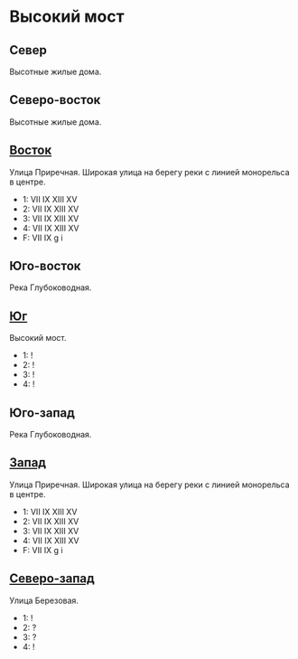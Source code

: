 # Высокий мост

## Север

Высотные жилые дома.

## Северо-восток

Высотные жилые дома.

## [Восток](./550115.md)

Улица Приречная.
Широкая улица на берегу реки с линией монорельса в центре.

* 1:    VII IX  XIII    XV
* 2:    VII IX  XIII    XV
* 3:    VII IX  XIII    XV
* 4:    VII IX  XIII    XV
* F:    VII IX
        g   i

## Юго-восток

Река Глубоководная.

## [Юг](./540120.md)

Высокий мост.

* 1:    !
* 2:    !
* 3:    !
* 4:    !

## Юго-запад

Река Глубоководная.

## [Запад](./535110.md)

Улица Приречная.
Широкая улица на берегу реки с линией монорельса в центре.

* 1:    VII IX  XIII    XV
* 2:    VII IX  XIII    XV
* 3:    VII IX  XIII    XV
* 4:    VII IX  XIII    XV
* F:    VII IX
        g   i

## [Северо-запад](./540105.md)

Улица Березовая.

* 1:    !
* 2:    ?
* 3:    ?
* 4:    !
